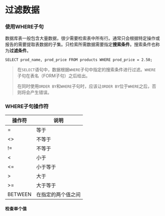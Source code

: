 # 过滤数据

### 使用WHERE子句

数据库表一般包含大量数据，很少需要检索表中所有行。通常只会根据特定操作或报告的需要提取表数据的子集。只检索所需数据需要指定**搜索条件**。搜索条件也称为**过滤条件**。

```mysql
SELECT prod_name, prod_price FROM products WHERE prod_price = 2.50;
```

> 在`SELECT`语句中，数据根据`WHERE`子句中指定的搜索条件进行过滤。`WHERE`子句在表名（FORM子句）之后给出。
>
> 在同时使用`ORDER BY`和`WHERE`子句时，应该让`ORDER BY`位于`WHERE`之后，否则将会产生错误。

### WHERE子句操作符

| 操作符  | 说明               |
| ------- | ------------------ |
| =       | 等于               |
| <>      | 不等于             |
| !=      | 不等于             |
| <       | 小于               |
| <=      | 小于等于           |
| >       | 大于               |
| >=      | 大于等于           |
| BETWEEN | 在指定的两个值之间 |

#### 检查单个值

